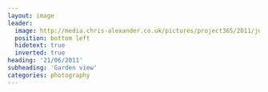 ```yaml
---
layout: image
leader:
  image: http://media.chris-alexander.co.uk/pictures/project365/2011/jun/21/210611.jpg
  position: bottom left
  hidetext: true
  inverted: true
heading: '21/06/2011'
subheading: 'Garden view'
categories: photography
---
```

